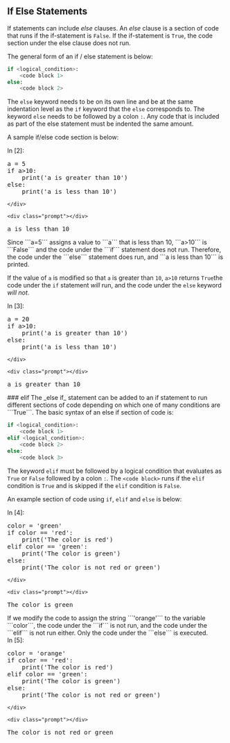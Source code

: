 
## If Else Statements
If statements can include _else_ clauses. An _else_ clause is a section of code that runs if the if-statement is ```False```.  If the if-statement is ```True```, the code section under the else clause does not run. 

The general form of an if / else statement is below:

```python
if <logical_condition>:
    <code block 1>
else:
    <code block 2>
```

The ```else``` keyword needs to be on its own line and be at the same indentation level as the ```if``` keyword that the ```else``` corresponds to. The keyword ```else``` needs to be followed by a colon ``` : ```. Any code that is included as part of the else statement must be indented the same amount. 

A sample if/else code section is below:
<div class="cell border-box-sizing code_cell rendered">
<div class="input">
<div class="prompt input_prompt">In&nbsp;[2]:</div>
<div class="inner_cell">
    <div class="input_area">
<div class=" highlight hl-ipython3"><pre><span></span><span class="n">a</span> <span class="o">=</span> <span class="mi">5</span>
<span class="k">if</span> <span class="n">a</span><span class="o">&gt;</span><span class="mi">10</span><span class="p">:</span>
    <span class="nb">print</span><span class="p">(</span><span class="s1">&#39;a is greater than 10&#39;</span><span class="p">)</span>
<span class="k">else</span><span class="p">:</span>
    <span class="nb">print</span><span class="p">(</span><span class="s1">&#39;a is less than 10&#39;</span><span class="p">)</span>
</pre></div>

    </div>
</div>
</div>

<div class="output_wrapper">
<div class="output">


<div class="output_area">

    <div class="prompt"></div>


<div class="output_subarea output_stream output_stdout output_text">
<pre>a is less than 10
</pre>
</div>
</div>

</div>
</div>

</div>
Since ```a=5``` assigns a value to ```a``` that is less than 10, ```a>10``` is ```False``` and the code under the ```if``` statement does not run. Therefore, the code under the ```else``` statement does run, and ```a is less than 10``` is printed. 

If the value of ```a``` is modified so that ```a``` is greater than ```10```, ```a>10``` returns ```True```the code under the ```if``` statement _will_ run, and the code under the ```else``` keyword _will not_.

<div class="cell border-box-sizing code_cell rendered">
<div class="input">
<div class="prompt input_prompt">In&nbsp;[3]:</div>
<div class="inner_cell">
    <div class="input_area">
<div class=" highlight hl-ipython3"><pre><span></span><span class="n">a</span> <span class="o">=</span> <span class="mi">20</span>
<span class="k">if</span> <span class="n">a</span><span class="o">&gt;</span><span class="mi">10</span><span class="p">:</span>
    <span class="nb">print</span><span class="p">(</span><span class="s1">&#39;a is greater than 10&#39;</span><span class="p">)</span>
<span class="k">else</span><span class="p">:</span>
    <span class="nb">print</span><span class="p">(</span><span class="s1">&#39;a is less than 10&#39;</span><span class="p">)</span>
</pre></div>

    </div>
</div>
</div>

<div class="output_wrapper">
<div class="output">


<div class="output_area">

    <div class="prompt"></div>


<div class="output_subarea output_stream output_stdout output_text">
<pre>a is greater than 10
</pre>
</div>
</div>

</div>
</div>

</div>
### elif
The _else if_ statement can be added to an if statement to run different sections of code depending on which one of many conditions are ```True```. The basic syntax of an else if section of code is:

```python
if <logical_condition>:
    <code block 1>
elif <logical_condition>:
    <code block 2>
else:
    <code block 3>
```

The keyword ```elif``` must be followed by a logical condition that evaluates as ```True``` or ```False``` followed by a colon ```:```. The ```<code block>``` runs if the ```elif``` condition is ```True``` and is skipped if the ```elif``` condition is ```False```.

An example section of code using ```if```, ```elif``` and ```else``` is below:
<div class="cell border-box-sizing code_cell rendered">
<div class="input">
<div class="prompt input_prompt">In&nbsp;[4]:</div>
<div class="inner_cell">
    <div class="input_area">
<div class=" highlight hl-ipython3"><pre><span></span><span class="n">color</span> <span class="o">=</span> <span class="s1">&#39;green&#39;</span>
<span class="k">if</span> <span class="n">color</span> <span class="o">==</span> <span class="s1">&#39;red&#39;</span><span class="p">:</span>
    <span class="nb">print</span><span class="p">(</span><span class="s1">&#39;The color is red&#39;</span><span class="p">)</span>
<span class="k">elif</span> <span class="n">color</span> <span class="o">==</span> <span class="s1">&#39;green&#39;</span><span class="p">:</span>
    <span class="nb">print</span><span class="p">(</span><span class="s1">&#39;The color is green&#39;</span><span class="p">)</span>
<span class="k">else</span><span class="p">:</span>
    <span class="nb">print</span><span class="p">(</span><span class="s1">&#39;The color is not red or green&#39;</span><span class="p">)</span>
</pre></div>

    </div>
</div>
</div>

<div class="output_wrapper">
<div class="output">


<div class="output_area">

    <div class="prompt"></div>


<div class="output_subarea output_stream output_stdout output_text">
<pre>The color is green
</pre>
</div>
</div>

</div>
</div>

</div>
If we modify the code to assign the string ```'orange'``` to the variable ```color```, the code under the ```if``` is not run, and the code under the ```elif``` is not run either. Only the code under the ```else``` is executed.
<div class="cell border-box-sizing code_cell rendered">
<div class="input">
<div class="prompt input_prompt">In&nbsp;[5]:</div>
<div class="inner_cell">
    <div class="input_area">
<div class=" highlight hl-ipython3"><pre><span></span><span class="n">color</span> <span class="o">=</span> <span class="s1">&#39;orange&#39;</span>
<span class="k">if</span> <span class="n">color</span> <span class="o">==</span> <span class="s1">&#39;red&#39;</span><span class="p">:</span>
    <span class="nb">print</span><span class="p">(</span><span class="s1">&#39;The color is red&#39;</span><span class="p">)</span>
<span class="k">elif</span> <span class="n">color</span> <span class="o">==</span> <span class="s1">&#39;green&#39;</span><span class="p">:</span>
    <span class="nb">print</span><span class="p">(</span><span class="s1">&#39;The color is green&#39;</span><span class="p">)</span>
<span class="k">else</span><span class="p">:</span>
    <span class="nb">print</span><span class="p">(</span><span class="s1">&#39;The color is not red or green&#39;</span><span class="p">)</span>
</pre></div>

    </div>
</div>
</div>

<div class="output_wrapper">
<div class="output">


<div class="output_area">

    <div class="prompt"></div>


<div class="output_subarea output_stream output_stdout output_text">
<pre>The color is not red or green
</pre>
</div>
</div>

</div>
</div>

</div>
 

